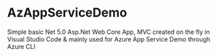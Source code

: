 # AzAppServiceDemo
 Simple basic Net 5.0 Asp.Net Web Core App, MVC created on the fly in Visual Studio Code &amp; mainly used for Azure App Service Demo through Azure CLI 
